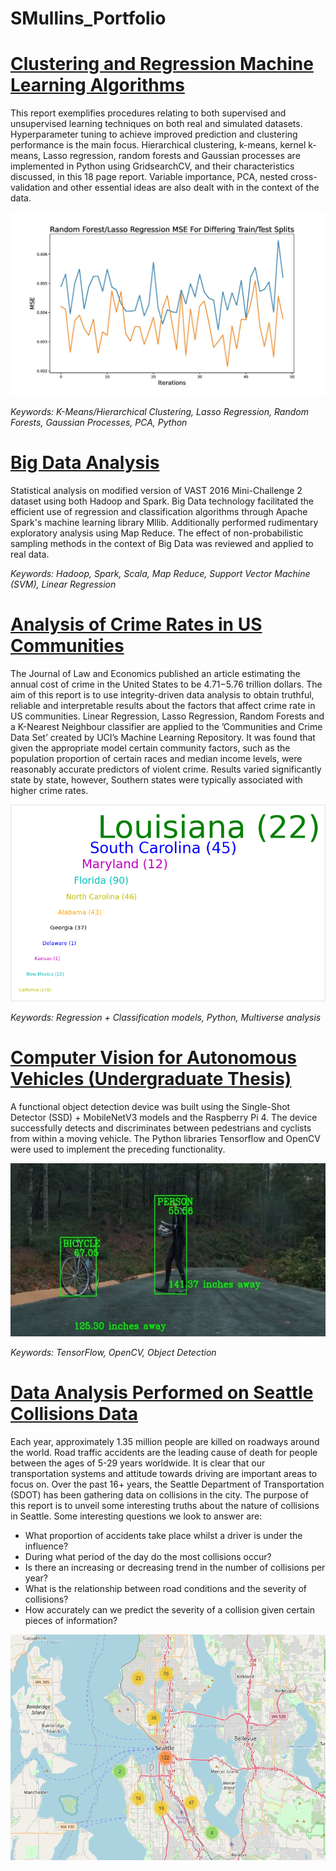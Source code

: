 # SMullins_Portfolio

# [Clustering and Regression Machine Learning Algorithms](https://github.com/spmullins99/ML-Algorithms)
This report exemplifies procedures relating to both supervised and unsupervised learning techniques
on both real and simulated datasets. Hyperparameter tuning to achieve improved prediction and clustering
performance is the main focus. Hierarchical clustering, k-means, kernel k-means, Lasso regression, random forests 
and Gaussian processes are implemented in Python using GridsearchCV, and their characteristics discussed, in this 18 page report. 
Variable importance, PCA, nested cross-validation and other essential ideas are also dealt with in the context of
the data. 

![](/images/tt1.jpg)

*Keywords: K-Means/Hierarchical Clustering, Lasso Regression, Random Forests, Gaussian Processes, PCA, Python*

# [Big Data Analysis](https://github.com/spmullins99/Statistical-Methods-for-Big-Data)

Statistical analysis on modified version of VAST 2016 Mini-Challenge 2 dataset using both Hadoop and Spark. Big Data technology facilitated the efficient use of regression and classification algorithms through Apache Spark's machine learning library Mllib. Additionally performed rudimentary exploratory analysis using Map Reduce. The effect of non-probabilistic sampling methods in the context of Big Data was reviewed and applied to real data.

*Keywords: Hadoop, Spark, Scala, Map Reduce, Support Vector Machine (SVM), Linear Regression*

# [Analysis of Crime Rates in US Communities](https://github.com/spmullins99/Analysis-of-Crime-Rates-in-US-Communities)

The Journal of Law and Economics published an article estimating the annual cost of crime in
the United States to be $4.71-$5.76 trillion dollars. The aim of this report is to use integrity-driven data analysis to obtain truthful, reliable and interpretable
results about the factors that affect crime rate in US communities. Linear Regression,
Lasso Regression, Random Forests and a K-Nearest Neighbour classifier are applied to the ’Communities
and Crime Data Set’ created by UCI’s Machine Learning Repository. It was found that
given the appropriate model certain community factors, such as the population proportion of certain
races and median income levels, were reasonably accurate predictors of violent crime. Results varied significantly state by state, however, Southern states were typically associated with
higher crime rates.

![](/images/eda2.png)

*Keywords: Regression + Classification models, Python, Multiverse analysis*


# [Computer Vision for Autonomous Vehicles (Undergraduate Thesis)](https://github.com/spmullins99/Computer-Vision-with-SSD-MobileNet)
A functional object detection device was built using the Single-Shot Detector (SSD) + MobileNetV3
models and the Raspberry Pi 4. The device successfully detects and discriminates between pedestrians 
and cyclists from within a moving vehicle. The Python libraries Tensorflow and OpenCV were 
used to implement the preceding functionality.

![](/images/CV1.jpg)

*Keywords: TensorFlow, OpenCV, Object Detection*


# [Data Analysis Performed on Seattle Collisions Data](https://github.com/spmullins99/Seattle-Collisions)
Each year, approximately 1.35 million people are killed on roadways around the world. Road traffic accidents are the leading cause of death for people between the ages of 5-29 years worldwide. It is clear that our transportation systems and attitude towards driving are important areas to focus on. Over the past 16+ years, the Seattle Department of Transportation (SDOT) has been gathering data on collisions in the city. The purpose of this report is to unveil some interesting truths about the nature of collisions in Seattle. Some interesting questions we look to answer are:

* What proportion of accidents take place whilst a driver is under the influence? 
* During what period of the day do the most collisions occur?
* Is there an increasing or decreasing trend in the number of collisions per year?
* What is the relationship between road conditions and the severity of collisions?
* How accurately can we predict the severity of a collision given certain pieces of information?

![](/images/Seattle1.png)





